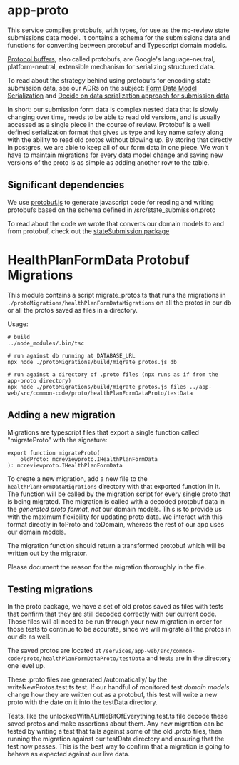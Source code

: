 # app-proto

This service compiles protobufs, with types, for use as the mc-review state submissions data model. It contains a schema for the submissions data and functions for converting between protobuf and Typescript domain models.

[Protocol buffers](https://developers.google.com/protocol-buffers), also called protobufs, are Google's language-neutral, platform-neutral, extensible mechanism for serializing structured data.

To read about the strategy behind using protobufs for encoding state submission data, see our ADRs on the subject: [Form Data Model Serialization](../../docs/architectural-decision-records/008-form-data-serialization.md) and [Decide on data serialization approach for submission data](../../docs/architectural-decision-records/009-data-serialization-framework.md)

In short: our submission form data is complex nested data that is slowly changing over time, needs to be able to read old versions, and is usually accessed as a single piece in the course of review. Protobuf is a well defined serialization format that gives us type and key name safety along with the ability to read old protos without blowing up. By storing that directly in postgres, we are able to keep all of our form data in one piece. We won't have to maintain migrations for every data model change and saving new versions of the proto is as simple as adding another row to the table.

## Significant dependencies

We use [protobuf.js](https://github.com/protobufjs/protobuf.js) to generate javascript code for reading and writing protobufs based on the schema defined in /src/state_submission.proto

To read about the code we wrote that converts our domain models to and from protobuf, check out the [stateSubmission package](https://github.com/CMSgov/managed-care-review/tree/main/services/app-web/src/common-code/proto/healthPlanFormDataProto)

# HealthPlanFormData Protobuf Migrations

This module contains a script migrate_protos.ts that runs the migrations in `./protoMigrations/healthPlanFormDataMigrations` on all the protos in our db or all the protos saved as files in a directory.

Usage:

```
# build
../node_modules/.bin/tsc

# run against db running at DATABASE_URL
npx node ./protoMigrations/build/migrate_protos.js db

# run against a directory of .proto files (npx runs as if from the app-proto directory)
npx node ./protoMigrations/build/migrate_protos.js files ../app-web/src/common-code/proto/healthPlanFormDataProto/testData

```

## Adding a new migration

Migrations are typescript files that export a single function called "migrateProto" with the signature:

```
export function migrateProto(
    oldProto: mcreviewproto.IHealthPlanFormData
): mcreviewproto.IHealthPlanFormData
```

To create a new migration, add a new file to the `healthPlanFormDataMigrations` directory with that exported function in it. The function will be called by the migration script for every single proto that is being migrated. The migration is called with a decoded protobuf data in the _generated proto format_, _not_ our domain models. This is to provide us with the maximum flexibility for updating proto data. We interact with this format directly in toProto and toDomain, whereas the rest of our app uses our domain models.

The migration function should return a transformed protobuf which will be written out by the migrator.

Please document the reason for the migration thoroughly in the file.

## Testing migrations

In the proto package, we have a set of old protos saved as files with tests that confirm that they are still decoded correctly with our current code. Those files will all need to be run through your new migration in order for those tests to continue to be accurate, since we will migrate all the protos in our db as well.

The saved protos are located at `/services/app-web/src/common-code/proto/healthPlanFormDataProto/testData` and tests are in the directory one level up.

These .proto files are generated /automatically/ by the writeNewProtos.test.ts test. If our handful of monitored test _domain models_ change how they are written out as a protobuf, this test will write a new proto with the date on it into the testData directory.

Tests, like the unlockedWithALittleBitOfEverything.test.ts file decode these saved protos and make assertions about them. Any new migration can be tested by writing a test that fails against some of the old .proto files, then running the migration against our testData directory and ensuring that the test now passes. This is the best way to confirm that a migration is going to behave as expected against our live data.

